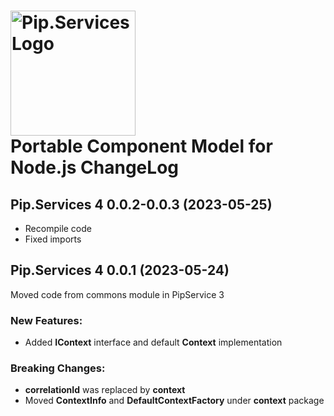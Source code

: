 # <img src="https://uploads-ssl.webflow.com/5ea5d3315186cf5ec60c3ee4/5edf1c94ce4c859f2b188094_logo.svg" alt="Pip.Services Logo" width="200"> <br/> Portable Component Model for Node.js ChangeLog

## <a name="0.0.2-0.0.3"></a>Pip.Services 4 0.0.2-0.0.3 (2023-05-25)

- Recompile code
- Fixed imports

## <a name="0.0.1"></a>Pip.Services 4 0.0.1 (2023-05-24)
Moved code from commons module in PipService 3

### New Features:
* Added **IContext** interface and default **Context** implementation

### Breaking Changes:
* **correlationId** was replaced by **context**
* Moved **ContextInfo** and **DefaultContextFactory** under **context** package